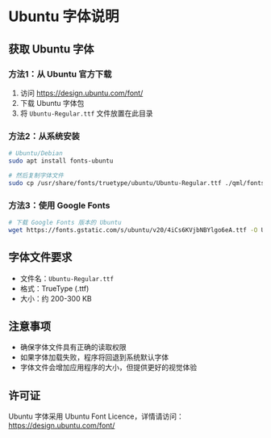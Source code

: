 # Ubuntu 字体说明

## 获取 Ubuntu 字体

### 方法1：从 Ubuntu 官方下载
1. 访问 https://design.ubuntu.com/font/
2. 下载 Ubuntu 字体包
3. 将 `Ubuntu-Regular.ttf` 文件放置在此目录

### 方法2：从系统安装
```bash
# Ubuntu/Debian
sudo apt install fonts-ubuntu

# 然后复制字体文件
sudo cp /usr/share/fonts/truetype/ubuntu/Ubuntu-Regular.ttf ./qml/fonts/
```

### 方法3：使用 Google Fonts
```bash
# 下载 Google Fonts 版本的 Ubuntu
wget https://fonts.gstatic.com/s/ubuntu/v20/4iCs6KVjbNBYlgo6eA.ttf -O Ubuntu-Regular.ttf
```

## 字体文件要求

- 文件名：`Ubuntu-Regular.ttf`
- 格式：TrueType (.ttf)
- 大小：约 200-300 KB

## 注意事项

- 确保字体文件具有正确的读取权限
- 如果字体加载失败，程序将回退到系统默认字体
- 字体文件会增加应用程序的大小，但提供更好的视觉体验

## 许可证

Ubuntu 字体采用 Ubuntu Font Licence，详情请访问：
https://design.ubuntu.com/font/
